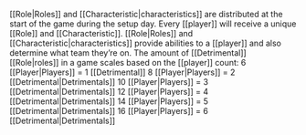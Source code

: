 [[Role|Roles]] and [[Characteristic|characteristics]] are distributed at the start of the game during the setup day. Every [[player]] will receive a unique [[Role]] and [[Characteristic]]. [[Role|Roles]] and [[Characteristic|characteristics]] provide abilities to a [[player]] and also determine what team they’re on.
The amount of [[Detrimental]] [[Role|roles]] in a game scales based on the [[player]] count:
6 [[Player|Players]] = 1 [[Detrimental]]
8 [[Player|Players]] = 2 [[Detrimental|Detrimentals]]
10 [[Player|Players]] = 3 [[Detrimental|Detrimentals]]
12 [[Player|Players]] = 4 [[Detrimental|Detrimentals]]
14 [[Player|Players]] = 5 [[Detrimental|Detrimentals]]
16 [[Player|Players]] = 6 [[Detrimental|Detrimentals]]